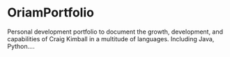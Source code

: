 # OriamPortfolio
Personal development portfolio to document the growth, development, and capabilities of Craig Kimball in a multitude of languages. Including Java, Python....
